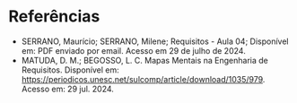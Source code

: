 # Referências

- SERRANO, Maurício; SERRANO, Milene; Requisitos - Aula 04; Disponível em: PDF enviado por email. Acesso em 29 de julho de 2024.
- MATUDA, D. M.; BEGOSSO, L. C. Mapas Mentais na Engenharia de Requisitos. Disponível em: <https://periodicos.unesc.net/sulcomp/article/download/1035/979>. Acesso em: 29 jul. 2024.
